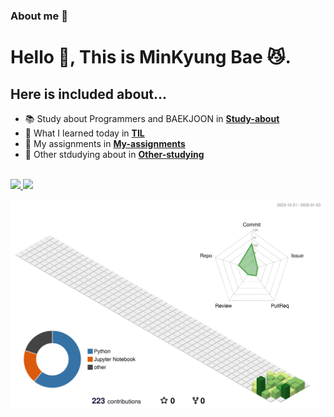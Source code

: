### About me 🐾

<h1 align="left"> Hello 👋, This is MinKyung Bae 😼.</h1>

## Here is included about...
- 📚 Study about Programmers and BAEKJOON in [**Study-about**](https://github.com/minkyungbae/Study-about)
- 📝 What I learned today in [**TIL**](https://github.com/minkyungbae/TIL)
- 🧐 My assignments in [**My-assignments**](https://github.com/minkyungbae/My-assignments/tree/main)
- 🤔 Other stdudying about in [**Other-studying**](https://github.com/minkyungbae/Other-studying)
<br>  


<a href="https://github.com/minkyungbae/github-readme-stats">
    <img src="https://github-readme-stats.vercel.app/api/top-langs/?username=minkyungbae&layout=donut&show_icons=true&theme=material-palenight&hide_border=true&bg_color=y&icon_color=58A6FF&text_color=blue&title_color=58A6FF&count_private=true&exclude_repo=Face-Transfer-Application" width=38% />
</a>    
<a href="https://github.com/minkyungbae/github-readme-stats">
  <img src="https://github-readme-stats.vercel.app/api?username=minkyungbae&show_icons=true&theme=material-palenight&hide_border=true&bg_color=white&icon_color=58A6FF&text_color=black&title_color=58A6FF&count_private=true" width=56% />
</a>

![](./profile-3d-contrib/profile-green-animate.svg)
